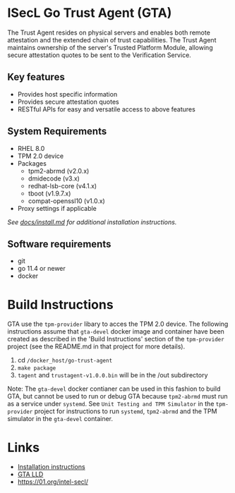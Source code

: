 # ISecL Go Trust Agent (GTA)
The Trust Agent resides on physical servers and enables both remote attestation and the extended chain of trust capabilities. The Trust Agent maintains ownership of the server's Trusted Platform Module, allowing secure attestation quotes to be sent to the Verification Service.

## Key features
- Provides host specific information
- Provides secure attestation quotes
- RESTful APIs for easy and versatile access to above features

## System Requirements
- RHEL 8.0
- TPM 2.0 device
- Packages
    - tpm2-abrmd (v2.0.x)
    - dmidecode (v3.x)
    - redhat-lsb-core (v4.1.x)
    - tboot (v1.9.7.x)
    - compat-openssl10 (v1.0.x)
- Proxy settings if applicable

*See [docs/install.md](doc/install.md) for additional installation instructions.*

## Software requirements
- git
- go 11.4 or newer
- docker

# Build Instructions
GTA use the `tpm-provider` libary to acces the TPM 2.0 device.  The following instructions assume that `gta-devel` docker image and container have been created as described in the 'Build Instructions' section of the `tpm-provider` project (see the README.md in that project for more details).

1. cd `/docker_host/go-trust-agent`
3. `make package`
4. `tagent` and `trustagent-v1.0.0.bin` will be in the /out subdirectory

Note: The `gta-devel` docker contianer can be used in this fashion to build GTA, but cannot be used to run or debug GTA because `tpm2-abrmd` must run as a service under `systemd`.  See `Unit Testing and TPM Simulator` in the `tpm-provider` project for instructions to run `systemd`, `tpm2-abrmd` and the TPM simulator in the `gta-devel` container.

# Links
- [Installation instructions](doc/INSTALL.md)
- [GTA LLD](doc/LLD.md)
- https://01.org/intel-secl/
